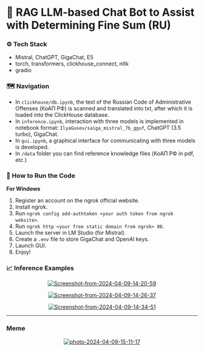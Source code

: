 # 🤖 RAG LLM-based Chat Bot to Assist with Determining Fine Sum (RU)

### ⚙️ Tech Stack 
- Mistral, ChatGPT, GigaChat, E5
- torch, transformers, clickhouse_connect, nltk
- gradio

### 🗺️ Navigation
   - In `clickhouse/db.ipynb`, the text of the Russian Code of Administrative Offenses (КоАП РФ) is scanned and translated into txt, after which it is loaded into the ClickHouse database.
   - In `inference.ipynb`, interaction with three models is implemented in notebook format: `IlyaGusev/saiga_mistral_7b_gguf`, ChatGPT (3.5 turbo), GigaChat.
   - In `gui.ipynb`, a graphical interface for communicating with three models is developed.
   - In `/data` folder you can find reference knowledge files (КоАП РФ in pdf, etc.)

### 🚀 How to Run the Code 
**For Windows**
1. Register an account on the ngrok official website.
2. Install ngrok.
3. Run `ngrok config add-authtoken <your auth token from ngrok website>`.
4. Run `ngrok http <your free static domain from ngrok> 80`.
5. Launch the server in LM Studio (for Mistral).
6. Create a `.env` file to store GigaChat and OpenAI keys.
7. Launch GUI.
8. Enjoy!

### 📈 Inference Examples 

<p align="center">
  <a href="https://ibb.co/p0XkJLb"><img src="https://i.ibb.co/h78TDmL/Screenshot-from-2024-04-09-14-20-59.png" alt="Screenshot-from-2024-04-09-14-20-59" border="0"></a>
</p>

<p align="center">
  <a href="https://ibb.co/9ympjLK"><img src="https://i.ibb.co/5sX1Vyp/Screenshot-from-2024-04-09-14-26-37.png" alt="Screenshot-from-2024-04-09-14-26-37" border="0"></a>
</p>

<p align="center">
  <a href="https://ibb.co/n0NHfky"><img src="https://i.ibb.co/4fn6MNL/Screenshot-from-2024-04-09-14-34-51.png" alt="Screenshot-from-2024-04-09-14-34-51" border="0"></a>
</p>

---
### Meme
<div align="center">
  <a href="https://ibb.co/Wpgp19W"><img src="https://i.ibb.co/gFzFC1M/photo-2024-04-09-15-11-17.jpg" alt="photo-2024-04-09-15-11-17" border="0"></a>
</div>



